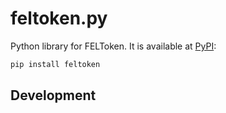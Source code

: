 # feltoken.py
Python library for FELToken. It is available at [PyPI](https://pypi.org/project/feltoken/):
```bash
pip install feltoken
```


## Development
